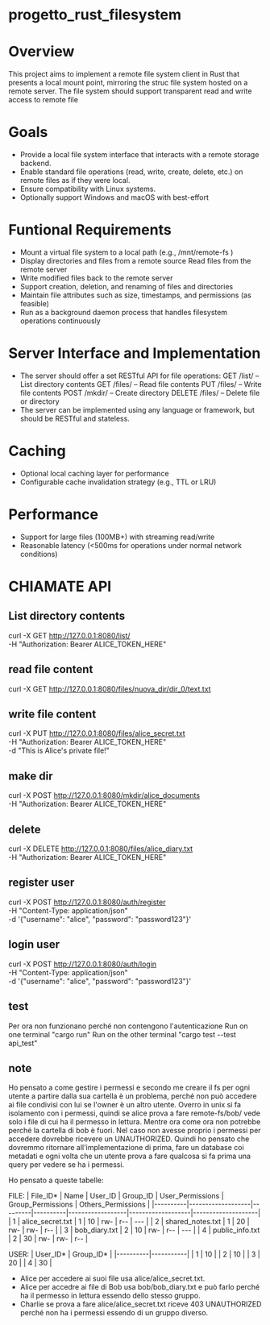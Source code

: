 # progetto_rust_filesystem

# Overview
This project aims to implement a remote file system client in Rust that presents a local mount point, mirroring the struc
file system hosted on a remote server. The file system should support transparent read and write access to remote file
# Goals
- Provide a local file system interface that interacts with a remote storage backend.
- Enable standard file operations (read, write, create, delete, etc.) on remote files as if they were local.
- Ensure compatibility with Linux systems.
- Optionally support Windows and macOS with best-effort 
# Funtional Requirements
- Mount a virtual file system to a local path (e.g., /mnt/remote-fs )
- Display directories and files from a remote source
Read files from the remote server
- Write modified files back to the remote server
- Support creation, deletion, and renaming of files and directories
- Maintain file attributes such as size, timestamps, and permissions (as feasible)
- Run as a background daemon process that handles filesystem operations continuously

# Server Interface and Implementation 
- The server should offer a set RESTful API for file operations:
GET /list/<path> – List directory contents
GET /files/<path> – Read file contents
PUT /files/<path> – Write file contents
POST /mkdir/<path> – Create directory
DELETE /files/<path> – Delete file or directory
- The server can be implemented using any language or framework, but should be RESTful and stateless.

# Caching
- Optional local caching layer for performance
- Configurable cache invalidation strategy (e.g., TTL or LRU)

# Performance
- Support for large files (100MB+) with streaming read/write
- Reasonable latency (<500ms for operations under normal network conditions)

# CHIAMATE API

## List directory contents
curl -X GET http://127.0.0.1:8080/list/ \
  -H "Authorization: Bearer ALICE_TOKEN_HERE"

## read file content 
curl -X GET  http://127.0.0.1:8080/files/nuova_dir/dir_0/text.txt

## write file content
curl -X PUT http://127.0.0.1:8080/files/alice_secret.txt \
  -H "Authorization: Bearer ALICE_TOKEN_HERE" \
  -d "This is Alice's private file!"

## make dir 
curl -X POST http://127.0.0.1:8080/mkdir/alice_documents \
  -H "Authorization: Bearer ALICE_TOKEN_HERE"
  
## delete 
curl -X DELETE http://127.0.0.1:8080/files/alice_diary.txt \
  -H "Authorization: Bearer ALICE_TOKEN_HERE"

## register user
curl -X POST http://127.0.0.1:8080/auth/register \
  -H "Content-Type: application/json" \
  -d '{"username": "alice", "password": "password123"}'

## login user
curl -X POST http://127.0.0.1:8080/auth/login \
  -H "Content-Type: application/json" \
  -d '{"username": "alice", "password": "password123"}'

## test
Per ora non funzionano perché non contengono l'autenticazione
Run on one terminal "cargo run"
Run on the other terminal "cargo test --test api_test"



## note
Ho pensato a come gestire i permessi e secondo me creare il fs per ogni utente a partire dalla sua cartella è un problema, perché non può accedere ai file condivisi con lui se l'owner è un altro utente. Overro in unix si fa isolamento con i permessi, quindi se alice prova a fare remote-fs/bob/ vede solo i file di cui ha il permesso in lettura. Mentre ora come ora non potrebbe perché la cartella di bob è fuori. Nel caso non avesse proprio i permessi per accedere dovrebbe ricevere un UNAUTHORIZED.
Quindi ho pensato che dovremmo ritornare all'implementazione di prima, fare un database coi metadati e ogni volta che un utente prova a fare qualcosa si fa prima una query per vedere se ha i permessi.

Ho pensato a queste tabelle:

FILE:
| File_ID* | Name              | User_ID | Group_ID | User_Permissions | Group_Permissions | Others_Permissions |
|----------|-------------------|---------|----------|------------------|-------------------|--------------------|
| 1        | alice_secret.txt  | 1       | 10       | rw-              | r--               | ---                |
| 2        | shared_notes.txt  | 1       | 20       | rw-              | rw-               | r--                |
| 3        | bob_diary.txt     | 2       | 10       | rw-              | r--               | ---                |
| 4        | public_info.txt   | 2       | 30       | rw-              | rw-               | r--                |

USER:
| User_ID* | Group_ID* |
|----------|-----------|
| 1        | 10        |  <!-- alice -->
| 2        | 10        |  <!-- bob -->
| 3        | 20        |  <!-- charlie -->
| 4        | 30        |  <!-- dave -->

- Alice per accedere ai suoi file usa alice/alice_secret.txt.
- Alice per accedre ai file di Bob usa bob/bob_diary.txt e può farlo perché ha il permesso in lettura essendo dello stesso gruppo.
- Charlie se prova a fare alice/alice_secret.txt riceve 403 UNAUTHORIZED perché non ha i permessi essendo di un gruppo diverso.